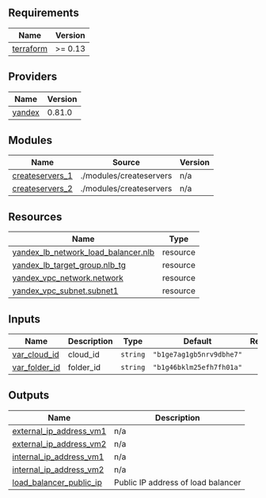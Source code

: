 ## Requirements

| Name | Version |
|------|---------|
| <a name="requirement_terraform"></a> [terraform](#requirement\_terraform) | >= 0.13 |

## Providers

| Name | Version |
|------|---------|
| <a name="provider_yandex"></a> [yandex](#provider\_yandex) | 0.81.0 |

## Modules

| Name | Source | Version |
|------|--------|---------|
| <a name="module_createservers_1"></a> [createservers\_1](#module\_createservers\_1) | ./modules/createservers | n/a |
| <a name="module_createservers_2"></a> [createservers\_2](#module\_createservers\_2) | ./modules/createservers | n/a |

## Resources

| Name | Type |
|------|------|
| [yandex_lb_network_load_balancer.nlb](https://registry.terraform.io/providers/yandex-cloud/yandex/latest/docs/resources/lb_network_load_balancer) | resource |
| [yandex_lb_target_group.nlb_tg](https://registry.terraform.io/providers/yandex-cloud/yandex/latest/docs/resources/lb_target_group) | resource |
| [yandex_vpc_network.network](https://registry.terraform.io/providers/yandex-cloud/yandex/latest/docs/resources/vpc_network) | resource |
| [yandex_vpc_subnet.subnet1](https://registry.terraform.io/providers/yandex-cloud/yandex/latest/docs/resources/vpc_subnet) | resource |

## Inputs

| Name | Description | Type | Default | Required |
|------|-------------|------|---------|:--------:|
| <a name="input_var_cloud_id"></a> [var\_cloud\_id](#input\_var\_cloud\_id) | cloud\_id | `string` | `"b1ge7ag1gb5nrv9dbhe7"` | no |
| <a name="input_var_folder_id"></a> [var\_folder\_id](#input\_var\_folder\_id) | folder\_id | `string` | `"b1g46bklm25efh7fh01a"` | no |

## Outputs

| Name | Description |
|------|-------------|
| <a name="output_external_ip_address_vm1"></a> [external\_ip\_address\_vm1](#output\_external\_ip\_address\_vm1) | n/a |
| <a name="output_external_ip_address_vm2"></a> [external\_ip\_address\_vm2](#output\_external\_ip\_address\_vm2) | n/a |
| <a name="output_internal_ip_address_vm1"></a> [internal\_ip\_address\_vm1](#output\_internal\_ip\_address\_vm1) | n/a |
| <a name="output_internal_ip_address_vm2"></a> [internal\_ip\_address\_vm2](#output\_internal\_ip\_address\_vm2) | n/a |
| <a name="output_load_balancer_public_ip"></a> [load\_balancer\_public\_ip](#output\_load\_balancer\_public\_ip) | Public IP address of load balancer |
